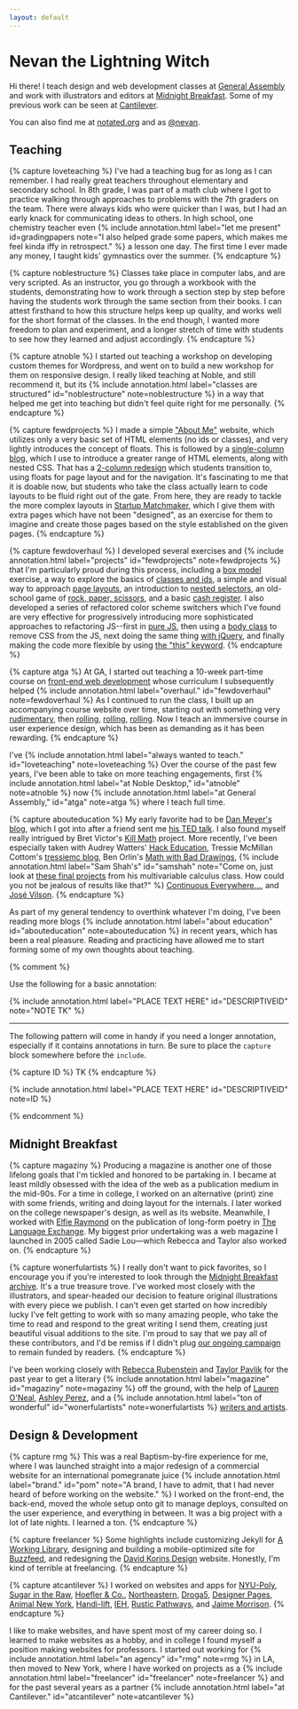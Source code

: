 ```yaml
---
layout: default
---
```


Nevan the Lightning Witch
=========================

Hi there! I teach design and web development classes at [General Assembly](http://generalassemb.ly/) and work with illustrators and editors at [Midnight Breakfast](http://midnightbreakfast.com/). Some of my previous work can be seen at [Cantilever](http://cantilever.co/work/).

You can also find me at [notated.org](http://notated.org/) and as [@nevan](https://twitter.com/nevan).


Teaching
--------

{% capture loveteaching %}
I've had a teaching bug for as long as I can remember. I had really great teachers throughout elementary and secondary school. In 8th grade, I was part of a math club where I got to practice walking through approaches to problems with the 7th graders on the team. There were always kids who were quicker than I was, but I had an early knack for communicating ideas to others. In high school, one chemistry teacher even {% include annotation.html label="let me present" id=gradingpapers note="I also helped grade some papers, which makes me feel kinda iffy in retrospect." %} a lesson one day. The first time I ever made any money, I taught kids' gymnastics over the summer.
{% endcapture %}

{% capture noblestructure %}
Classes take place in computer labs, and are very scripted. As an instructor, you go through a workbook with the students, demonstrating how to work through a section step by step before having the students work through the same section from their books. I can attest firsthand to how this structure helps keep up quality, and works well for the short format of the classes. In the end though, I wanted more freedom to plan and experiment, and a longer stretch of time with students to see how they learned and adjust accordingly.
{% endcapture %}

{% capture atnoble %}
I started out teaching a workshop on developing custom themes for Wordpress, and went on to build a new workshop for them on responsive design. I really liked teaching at Noble, and still recommend it, but its {% include annotation.html label="classes are structured" id="noblestructure" note=noblestructure %} in a way that helped me get into teaching but didn't feel quite right for me personally.
{% endcapture %}

{% capture fewdprojects %}
I made a simple ["About Me"](http://fewd49.nevan.org/projects/wendy_bite/) website, which utilizes only a very basic set of HTML elements (no ids or classes), and very lightly introduces the concept of floats. This is followed by a [single-column blog](http://fewd49.nevan.org/projects/fashion_blog_alpha/), which I use to introduce a greater range of HTML elements, along with nested CSS. That has a [2-column redesign](http://fewd49.nevan.org/projects/fashion_blog/) which students transition to, using floats for page layout and for the navigation. It's fascinating to me that it is doable now, but students who take the class actually learn to code layouts to be fluid right out of the gate. From here, they are ready to tackle the more complex layouts in [Startup Matchmaker](http://fewd49.nevan.org/projects/startup_matchmaker/), which I give them with extra pages which have not been "designed", as an exercise for them to imagine and create those pages based on the style established on the given pages.
{% endcapture %}

{% capture fewdoverhaul %}
I developed several exercises and {% include annotation.html label="projects" id="fewdprojects" note=fewdprojects %} that I'm particularly proud during this process, including a [box model](http://codepen.io/nevan/pen/vtorn) exercise, a way to explore the basics of [classes and ids](http://codepen.io/nevan/pen/JnfEd), a simple and visual way to approach [page layouts](http://codepen.io/nevan/pen/nHIEo), an introduction to [nested selectors](http://codepen.io/nevan/pen/gFAfh), an old-school game of [rock, paper, scissors](http://codepen.io/nevan/pen/zChrG), and a basic [cash register](http://codepen.io/nevan/pen/uBkEr). I also developed a series of refactored color scheme switchers which I've found are very effective for progressively introducing more sophisticated approaches to refactoring JS--first in [pure JS](http://codepen.io/nevan/pen/kBItz), then using a [body class](http://codepen.io/nevan/pen/pnLje) to remove CSS from the JS, next doing the same thing [with jQuery](http://codepen.io/nevan/pen/dmklG), and finally making the code more flexible by using [the "this" keyword](http://codepen.io/nevan/pen/sHpbj).
{% endcapture %}

{% capture atga %}
At GA, I started out teaching a 10-week part-time course on [front-end web development](https://generalassemb.ly/education/front-end-web-development) whose curriculum I subsequently helped {% include annotation.html label="overhaul." id="fewdoverhaul" note=fewdoverhaul %} As I continued to run the class, I built up an accompanying course website over time, starting out with something very [rudimentary](http://nevanscott.com/fewd13/), then [rolling](http://nevanscott.com/fewd19/), [rolling](http://nevanscott.com/fewd29/), [rolling](http://fewd49.nevan.org). Now I teach an immersive course in user experience design, which has been as demanding as it has been rewarding.
{% endcapture %}

I've {% include annotation.html label="always wanted to teach." id="loveteaching" note=loveteaching %} Over the course of the past few years, I've been able to take on more teaching engagements, first {% include annotation.html label="at Noble Desktop," id="atnoble" note=atnoble %} now {% include annotation.html label="at General Assembly," id="atga" note=atga %} where I teach full time.

{% capture abouteducation %}
My early favorite had to be [Dan Meyer's blog](http://blog.mrmeyer.com), which I got into after a friend sent me [his TED talk](http://www.ted.com/talks/dan_meyer_math_curriculum_makeover). I also found myself really intrigued by Bret Victor's [Kill Math](http://worrydream.com/KillMath/) project. More recently, I've been especially taken with Audrey Watters' [Hack Education](http://hackeducation.com), Tressie McMillan Cottom's [tressiemc blog](http://tressiemc.com), Ben Orlin's [Math with Bad Drawings](http://mathwithbaddrawings.com), {% include annotation.html label="Sam Shah's" id="samshah" note="Come on, just look at [these final projects](http://samjshah.com/2015/05/30/multivariable-calculus-projects-2014-2015/) from his multivariable calculus class. How could you not be jealous of results like that?" %} [Continuous Everywhere...](http://samjshah.com), and [José Vilson](http://thejosevilson.com).
{% endcapture %}

As part of my general tendency to overthink whatever I'm doing, I've been reading more blogs {% include annotation.html label="about education" id="abouteducation" note=abouteducation %} in recent years, which has been a real pleasure. Reading and practicing have allowed me to start forming some of my own thoughts about teaching.

{% comment %}

Use the following for a basic annotation:

{% include annotation.html label="PLACE TEXT HERE" id="DESCRIPTIVEID" note="NOTE TK" %}

----------------

The following pattern will come in handy if you need a longer annotation, especially if it contains annotations in turn. Be sure to place the `capture` block somewhere before the `include`.

{% capture ID %}
TK
{% endcapture %}

{% include annotation.html label="PLACE TEXT HERE" id="DESCRIPTIVEID" note=ID %}

{% endcomment %}



Midnight Breakfast
------------------

{% capture magaziny %}
Producing a magazine is another one of those lifelong goals that I'm tickled and honored to be partaking in. I became at least mildly obsessed with the idea of the web as a publication medium in the mid-90s. For a time in college, I worked on an alternative (print) zine with some friends, writing and doing layout for the internals. I later worked on the college newspaper's design, as well as its website. Meanwhile, I worked with [Elfie Raymond](http://elfieraymond.com) on the publication of long-form poetry in [The Language Exchange](http://v1.elfieraymond.com/ccorner/index.html). My biggest prior undertaking was a web magazine I launched in 2005 called Sadie Lou—which Rebecca and Taylor also worked on.
{% endcapture %}

{% capture wonerfulartists %}
I really don't want to pick favorites, so I encourage you if you're interested to look through the [Midnight Breakfast archive](http://midnightbreakfast.com/archive). It's a true treasure trove. I've worked most closely with the illustrators, and spear-headed our decision to feature original illustrations with every piece we publish. I can't even get started on how incredibly lucky I've felt getting to work with so many amazing people, who take the time to read and respond to the great writing I send them, creating just beautiful visual additions to the site. I'm proud to say that we pay all of these contributors, and I'd be remiss if I didn't plug [our ongoing campaign](https://www.patreon.com/mbfast) to remain funded by readers.
{% endcapture %}

I've been working closely with [Rebecca Rubenstein](http://rebeccarubenstein.com) and [Taylor Pavlik](https://twitter.com/FTPavlik) for the past year to get a literary {% include annotation.html label="magazine" id="magaziny" note=magaziny %} off the ground, with the help of [Lauren O'Neal](https://twitter.com/laureneoneal), [Ashley Perez](https://twitter.com/artscollide), and a {% include annotation.html label="ton of wonderful" id="wonerfulartists" note=wonerfulartists %} [writers and artists](http://midnightbreakfast.com/contributors).



Design & Development
--------------------

{% capture rmg %}
This was a real Baptism-by-fire experience for me, where I was launched straight into a major redesign of a commercial website for an international pomegranate juice {% include annotation.html label="brand." id="pom" note="A brand, I have to admit, that I had never heard of before working on the website." %} I worked on the front-end, the back-end, moved the whole setup onto git to manage deploys, consulted on the user experience, and everything in between. It was a big project with a lot of late nights. I learned a ton.
{% endcapture %}

{% capture freelancer %}
Some highlights include customizing Jekyll for [A Working Library](http://aworkinglibrary.com), designing and building a mobile-optimized site for  [Buzzfeed](http://www.buzzfeed.com), and redesigning the [David Korins Design](http://davidkorinsdesign.com) website. Honestly, I'm kind of terrible at freelancing.
{% endcapture %}

{% capture atcantilever %}
I worked on websites and apps for [NYU-Poly](http://nyc.poly.edu), [Sugar in the Raw](http://www.intheraw.com), [Hoefler & Co.](http://www.typography.com), [Northeastern](http://nulawlab.org), [Droga5](http://droga5.com), [Designer Pages](https://www.designerpages.com), [Animal New York](http://animalnewyork.com), [Handi-lift](http://www.handi-lift.com), [IEH](http://www.iehcorp.com), [Rustic Pathways](http://rusticpathways.com), and [Jaime Morrison](https://twitter.com/longchalk).
{% endcapture %}

I like to make websites, and have spent most of my career doing so. I learned to make websites as a hobby, and in college I found myself a position making websites for professors. I started out working for {% include annotation.html label="an agency" id="rmg" note=rmg %} in LA, then moved to New York, where I have worked on projects as a {% include annotation.html label="freelancer" id="freelancer" note=freelancer %} and for the past several years as a partner {% include annotation.html label="at Cantilever." id="atcantilever" note=atcantilever %}
